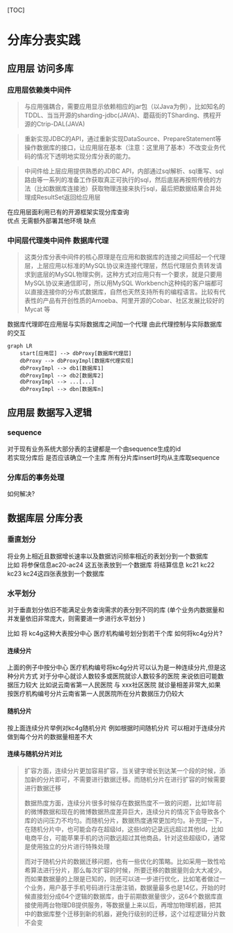 [TOC]

# 分库分表实践

## 应用层 访问多库

### 应用层依赖类中间件
> 与应用强耦合，需要应用显示依赖相应的jar包（以Java为例），比如知名的TDDL、当当开源的sharding-jdbc(JAVA)、蘑菇街的TSharding、携程开源的Ctrip-DAL(JAVA)

> 重新实现JDBC的API，通过重新实现DataSource、PrepareStatement等操作数据库的接口，让应用层在基本（注意：这里用了基本）不改变业务代码的情况下透明地实现分库分表的能力。

> 中间件给上层应用提供熟悉的JDBC API，内部通过sql解析、sql重写、sql路由等一系列的准备工作获取真正可执行的sql，然后底层再按照传统的方法（比如数据库连接池）获取物理连接来执行sql，最后把数据结果合并处理成ResultSet返回给应用层


在应用层面利用已有的开源框架实现分库查询  
优点 无需额外部署其他环境
缺点

### 中间层代理类中间件 数据库代理

> 这类分库分表中间件的核心原理是在应用和数据库的连接之间搭起一个代理层，上层应用以标准的MySQL协议来连接代理层，然后代理层负责转发请求到底层的MySQL物理实例，这种方式对应用只有一个要求，就是只要用MySQL协议来通信即可，所以用MySQL Workbench这种纯的客户端都可以直接连接你的分布式数据库，自然也天然支持所有的编程语言。比较有代表性的产品有开创性质的Amoeba、阿里开源的Cobar、社区发展比较好的Mycat 等


数据库代理即在应用层与实际数据库之间加一个代理 由此代理控制与实际数据库的交互

```mermaid
graph LR
    start[应用层] --> dbProxy[数据库代理层]
    dbProxy --> dbProxyImpl[数据库代理实现]
    dbProxyImpl --> db1[数据库1]
    dbProxyImpl --> db2[数据库2]
    dbProxyImpl --> ...[...]
    dbProxyImpl --> dbn[数据库n]
```

## 应用层 数据写入逻辑

### sequence
对于现有业务系统大部分表的主键都是一个由sequence生成的id  
若实现分库后 是否应该确立一个主库 所有分片库insert时均从主库取sequence

### 分库后的事务处理
如何解决?

## 数据库层 分库分表

### 垂直划分
将业务上相近且数据增长速率以及数据访问频率相近的表划分到一个数据库  
比如 将参保信息ac20-ac24 这五张表放到一个数据库
将结算信息 kc21 kc22 kc23 kc24这四张表放到一个数据库

### 水平划分
对于垂直划分依旧不能满足业务查询需求的表分到不同的库  (单个业务内数据量和并发量依旧非常庞大，则需要进一步进行水平划分 )  

比如 将 kc4g这种大表按分中心 医疗机构编号划分到若干个库
如何将kc4g分片?
#### 连续分片
上面的例子中按分中心 医疗机构编号将kc4g分片可以认为是一种连续分片,但是这种分片方式 对于分中心就诊人数较多或医院就诊人数较多的医院 来说依旧可能数据压力较大 比如说云南省第一人民医院 与 xxx社区医院 就诊量相差非常大,如果按医疗机构编号分片云南省第一人民医院所在分片数据压力仍较大

#### 随机分片
按上面连续分片举例对kc4g随机分片 例如根据时间随机分片 可以相对于连续分片做到每个分片的数据量相差不大

#### 连续与随机分片对比
> 扩容方面，连续分片更加容易扩容，当关键字增长到达某一个段的时候，添加新的分片即可，不需要进行数据迁移。而随机分片在进行扩容的时候需要进行数据迁移
> 
> 数据热度方面，连续分片很多时候存在数据热度不一致的问题，比如1年前的微博数据和现在的微博数据热度差异巨大，连续分片的情况下会导致各个库的访问压力不均匀。而随机分片，数据热度通常更加均匀。补充提一下，在随机分片中，也可能会存在超级Id，这些Id的记录远远超过其他Id，比如电商平台，可能苹果手机的访问数远超过其他商品，针对这些超级ID，通常是使用独立的分片进行特殊处理
> 
> 而对于随机分片的数据迁移问题，也有一些优化的策略。比如采用一致性哈希算法进行分片，那么每次扩容的时候，所要迁移的数据量则会大大减少。而如果数据量的上限是已知的，则还可以进一步进行优化，比如笔者做过一个业务，用户基于手机号码进行注册注销，数据量最多也是14亿，开始的时候直接划分成64个逻辑的数据库，由于前期数据量很少，这64个数据库直接使用两台物理DB提供服务，等数据量上来以后，再增加物理机器，把其中的数据库整个迁移到新的机器，避免行级别的迁移，这个过程逻辑分片数不会变